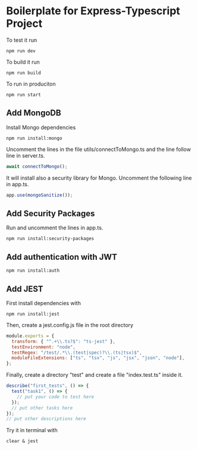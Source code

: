 # Boilerplate for Express-Typescript Project

To test it run

```shell
npm run dev
```

To build it run

```shell
npm run build
```

To run in produciton

```shell
npm run start
```

## Add MongoDB

Install Mongo dependencies

```shell
npm run install:mongo
```

Uncomment the lines in the file utils/connectToMongo.ts and the line follow line in server.ts.

```js
await connectToMongo();
```

It will install also a security library for Mongo. Uncomment the following line in app.ts.

```js
app.use(mongoSanitize());
```

## Add Security Packages

Run and uncomment the lines in app.ts.

```shell
npm run install:security-packages
```

## Add authentication with JWT

```shell
npm run install:auth
```

## Add JEST

First install dependencies with

```shell
npm run install:jest
```

Then, create a jest.config.js file in the root directory

```js
module.exports = {
  transform: { "^.+\\.ts?$": "ts-jest" },
  testEnvironment: "node",
  testRegex: "/test/.*\\.(test|spec)?\\.(ts|tsx)$",
  moduleFileExtensions: ["ts", "tsx", "js", "jsx", "json", "node"],
};
```

Finally, create a directory "test" and create a file "index.test.ts" inside it.

```js
describe("first_tests", () => {
  test("task1", () => {
    // put your code to test here
  });
  // put other tasks here
});
// put other descriptions here
```

Try it in terminal with

```shell
clear & jest
```

